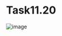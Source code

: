 # Task11.20

![image](https://user-images.githubusercontent.com/90614964/147105479-c03beb30-e5fb-40f7-8696-1647c96bd603.png)
